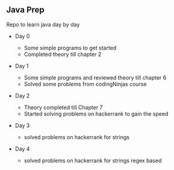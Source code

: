 ## Java Prep

Repo to learn java day by day

- Day 0
  - Some simple programs to get started
  - Completed theory till chapter 2

- Day 1 
  - Some simple programs and reviewed theory till chapter 6
  - Solved some problems from codingNinjas course

- Day 2
  - Theory completed till Chapter 7
  - Started solving problems on hackerrank to gain the speed

- Day 3 
  - solved problems on hackerrank for strings

- Day 4
  - solved problems on hackerrank for strings regex based
